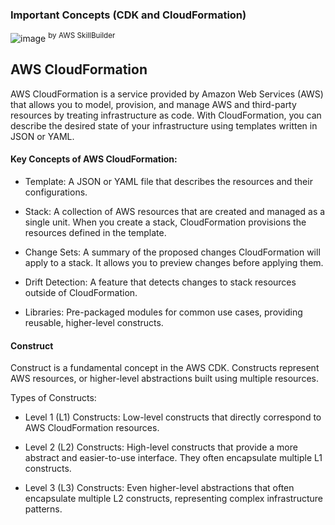 ### Important Concepts (CDK and CloudFormation)

![image](https://github.com/user-attachments/assets/f592e769-945a-4ae0-8f01-0753f3aed8cd)
<sup> by AWS SkillBuilder </sup>

## AWS CloudFormation
AWS CloudFormation is a service provided by Amazon Web Services (AWS) that allows you to model, provision, and manage AWS and third-party resources by treating infrastructure as code. With CloudFormation, you can describe the desired state of your infrastructure using templates written in JSON or YAML.

#### Key Concepts of AWS CloudFormation:

- Template: A JSON or YAML file that describes the resources and their configurations.

- Stack: A collection of AWS resources that are created and managed as a single unit. When you create a stack, CloudFormation provisions the resources defined in the template.
  
- Change Sets: A summary of the proposed changes CloudFormation will apply to a stack. It allows you to preview changes before applying them.
  
- Drift Detection: A feature that detects changes to stack resources outside of CloudFormation.

- Libraries: Pre-packaged modules for common use cases, providing reusable, higher-level constructs.
  
#### Construct

Construct is a fundamental concept in the AWS CDK. Constructs represent AWS resources, or higher-level abstractions built using multiple resources.

Types of Constructs:

- Level 1 (L1) Constructs: Low-level constructs that directly correspond to AWS CloudFormation resources.

- Level 2 (L2) Constructs: High-level constructs that provide a more abstract and easier-to-use interface. They often encapsulate multiple L1 constructs.

- Level 3 (L3) Constructs: Even higher-level abstractions that often encapsulate multiple L2 constructs, representing complex infrastructure patterns.
